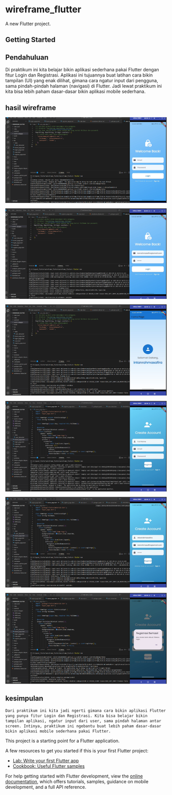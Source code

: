 # wireframe_flutter

A new Flutter project.

## Getting Started

## Pendahuluan

   Di praktikum ini kita belajar bikin aplikasi sederhana pakai Flutter dengan fitur Login dan Registrasi. Aplikasi ini tujuannya buat latihan cara bikin tampilan (UI) yang enak dilihat, gimana cara ngatur input dari pengguna, sama pindah-pindah halaman (navigasi) di Flutter. Jadi lewat praktikum ini kita bisa lebih paham dasar-dasar bikin aplikasi mobile sederhana.

## hasil wireframe

![image](assets/images/0001.png)

![image](assets/images/0002.png)

![image](assets/images/0003.png)

![image](assets/images/0004.png)

![image](assets/images/0005.png)

![image](assets/images/0006.png)

## kesimpulan

    Dari praktikum ini kita jadi ngerti gimana cara bikin aplikasi Flutter yang punya fitur Login dan Registrasi. Kita bisa belajar bikin tampilan aplikasi, ngatur input dari user, sama pindah halaman antar screen. Intinya, praktikum ini ngebantu buat lebih paham dasar-dasar bikin aplikasi mobile sederhana pakai Flutter.


This project is a starting point for a Flutter application.

A few resources to get you started if this is your first Flutter project:

- [Lab: Write your first Flutter app](https://docs.flutter.dev/get-started/codelab)
- [Cookbook: Useful Flutter samples](https://docs.flutter.dev/cookbook)

For help getting started with Flutter development, view the
[online documentation](https://docs.flutter.dev/), which offers tutorials,
samples, guidance on mobile development, and a full API reference.
